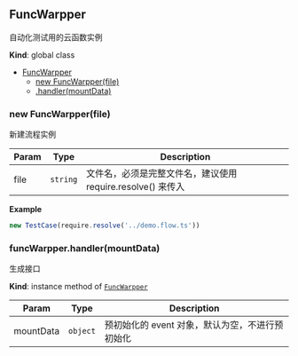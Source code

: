 <a name="FuncWarpper"></a>

## FuncWarpper
自动化测试用的云函数实例

**Kind**: global class  

* [FuncWarpper](#FuncWarpper)
    * [new FuncWarpper(file)](#new_FuncWarpper_new)
    * [.handler(mountData)](#FuncWarpper+handler)

<a name="new_FuncWarpper_new"></a>

### new FuncWarpper(file)
新建流程实例


| Param | Type | Description |
| --- | --- | --- |
| file | <code>string</code> | 文件名，必须是完整文件名，建议使用 require.resolve() 来传入 |

**Example**  
```js
new TestCase(require.resolve('../demo.flow.ts'))
```
<a name="FuncWarpper+handler"></a>

### funcWarpper.handler(mountData)
生成接口

**Kind**: instance method of [<code>FuncWarpper</code>](#FuncWarpper)  

| Param | Type | Description |
| --- | --- | --- |
| mountData | <code>object</code> | 预初始化的 event 对象，默认为空，不进行预初始化 |

